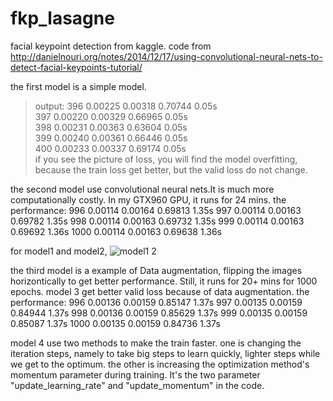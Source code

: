 # fkp_lasagne
facial keypoint detection from kaggle. code from http://danielnouri.org/notes/2014/12/17/using-convolutional-neural-nets-to-detect-facial-keypoints-tutorial/

the first model is a simple model. 
>output:
>    396       0.00225       0.00318      0.70744  0.05s    
>    397       0.00220       0.00329      0.66965  0.05s   
>    398       0.00231       0.00363      0.63604  0.05s   
>    399       0.00240       0.00361      0.66446  0.05s   
>    400       0.00233       0.00337      0.69174  0.05s   
if you see the picture of loss, you will find the model overfitting, because the train loss get better, but the valid loss do not change.


the second model use convolutional neural nets.It is much more computationally costly. In my GTX960 GPU, it runs for 24 mins.
the performance:
    996       0.00114       0.00164      0.69813  1.35s
    997       0.00114       0.00163      0.69782  1.35s
    998       0.00114       0.00163      0.69732  1.35s
    999       0.00114       0.00163      0.69692  1.36s
   1000       0.00114       0.00163      0.69638  1.36s

for model1 and model2,
![model1 2](https://cloud.githubusercontent.com/assets/22812703/19378988/6502e6ce-9222-11e6-8b14-30a574a9de57.png)

the third model is a example of Data augmentation, flipping the images horizontically to get better performance. Still, it runs for 20+ mins for 1000 epochs.  model 3 get better valid loss because of data augmentation.
the performance:
    996       0.00136       0.00159      0.85147  1.37s
    997       0.00135       0.00159      0.84944  1.37s
    998       0.00136       0.00159      0.85629  1.37s
    999       0.00135       0.00159      0.85087  1.37s
   1000       0.00135       0.00159      0.84736  1.37s

  

model 4 use two methods to make the train faster. one is changing the iteration steps, namely to take big steps to learn quickly, lighter steps while we get to the optimum. the other is  increasing the optimization method's momentum parameter during training. It's the two parameter "update_learning_rate" and "update_momentum" in the code.



